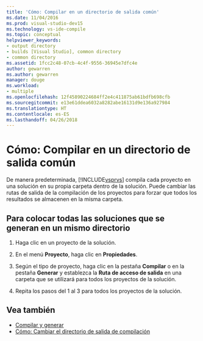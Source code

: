 ```yaml
---
title: 'Cómo: Compilar en un directorio de salida común'
ms.date: 11/04/2016
ms.prod: visual-studio-dev15
ms.technology: vs-ide-compile
ms.topic: conceptual
helpviewer_keywords:
- output directory
- builds [Visual Studio], common directory
- common directory
ms.assetid: 1fcc2c48-07cb-4c4f-9556-36945e7dfc4e
author: gewarren
ms.author: gewarren
manager: douge
ms.workload:
- multiple
ms.openlocfilehash: 12f45890224684ff2e4c411875ab61bdfb698cfb
ms.sourcegitcommit: e13e61ddea6032a8282abe16131d9e136a927984
ms.translationtype: HT
ms.contentlocale: es-ES
ms.lasthandoff: 04/26/2018
---
```

# <a name="how-to-build-to-a-common-output-directory"></a>Cómo: Compilar en un directorio de salida común

De manera predeterminada, [!INCLUDE[vsprvs](../code-quality/includes/vsprvs_md.md)] compila cada proyecto en una solución en su propia carpeta dentro de la solución. Puede cambiar las rutas de salida de la compilación de los proyectos para forzar que todos los resultados se almacenen en la misma carpeta.

## <a name="to-place-all-solution-outputs-in-a-common-directory"></a>Para colocar todas las soluciones que se generan en un mismo directorio

1.  Haga clic en un proyecto de la solución.

2.  En el menú **Proyecto**, haga clic en **Propiedades**.

3.  Según el tipo de proyecto, haga clic en la pestaña **Compilar** o en la pestaña **Generar** y establezca la **Ruta de acceso de salida** en una carpeta que se utilizará para todos los proyectos de la solución.

4.  Repita los pasos del 1 al 3 para todos los proyectos de la solución.

## <a name="see-also"></a>Vea también

- [Compilar y generar](../ide/compiling-and-building-in-visual-studio.md)
- [Cómo: Cambiar el directorio de salida de compilación](../ide/how-to-change-the-build-output-directory.md)